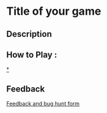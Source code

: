 # Title of your game

## Description

## How to Play :
[*](my_game.exe)
## Feedback
[Feedback and bug hunt form](https://docs.google.com/forms/d/e/1FAIpQLSf48dqdda09rXYKS_H6pQ5xaEGv8izR7oICsfifhTFWQZBchw/viewform?usp=sf_link)
